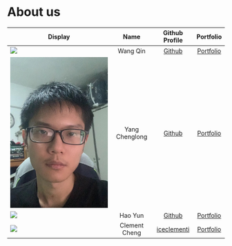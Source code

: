 # About us

Display | Name | Github Profile | Portfolio 
--------|:----:|:--------------:|:---------:
![](https://avatars0.githubusercontent.com/u/50083580?s=400&u=361572b20fcd6750428a1553c5388e5125b8ac13&v=4) | Wang Qin | [Github](https://github.com/wangqinNick) | [Portfolio](team/wangqinnick.md)
![](images/Yang_Chenglong.jpg) | Yang Chenglong | [Github](https://github.com/A11riseforme) | [Portfolio](team/a11riseforme.md)
![](https://via.placeholder.com/100.png?text=Photo) | Hao Yun | [Github](https://github.com/HAOYUN49) | [Portfolio](team/haoyun49.md)
![](https://winaero.com/blog/wp-content/uploads/2019/09/Chrome-Incognito-Mode-Icon-256.png) | Clement Cheng | [iceclementi](https://github.com/iceclementi) | [Portfolio](team/iceclementi.md)
